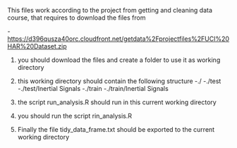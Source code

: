 This files work according to the project from getting and cleaning data course, that requires to download the files from

-https://d396qusza40orc.cloudfront.net/getdata%2Fprojectfiles%2FUCI%20HAR%20Dataset.zip

1. you should download the files and create a folder to use it as working directory
2. this working directory should contain the following structure
  -./
  -./test
  -./test/Inertial Signals
  -./train
  -./train/Inertial Signals

3. the script run_analysis.R should run in this current working directory
4. you should run the script rin_analysis.R
5. Finally the file tidy_data_frame.txt should be exported to the current working directory

